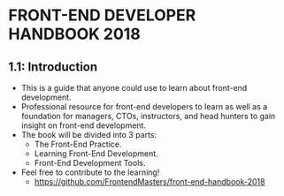 # FRONT-END DEVELOPER HANDBOOK 2018

## 1.1: Introduction

- This is a guide that anyone could use to learn about front-end development.
- Professional resource for front-end developers to learn as well as a foundation for managers, CTOs, instructors, and head hunters to gain insight on front-end development.
- The book will be divided into 3 parts:
  - The Front-End Practice.
  - Learning Front-End Development.
  - Front-End Development Tools.
- Feel free to contribute to the learning!
  - https://github.com/FrontendMasters/front-end-handbook-2018
